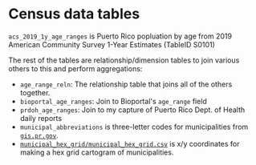 # Census data tables

`acs_2019_1y_age_ranges` is Puerto Rico popluation by age from 
  2019 American Community Survey 1-Year Estimates (TableID S0101)

The rest of the tables are relationship/dimension tables to join 
various others to this and perform aggregations:

* `age_range_reln`: The relationship table that joins all of the
  others together.
* `bioportal_age_ranges`: Join to Bioportal's `age_range` field
* `prdoh_age_ranges`: Join to my capture of Puerto Rico Dept.
  of Health daily reports
* `municipal_abbreviations` is three-letter codes for municipalities
  from [`gis.pr.gov`](https://gis.pr.gov/descargaGeodatos/GeografiaCensal/Pages/ABREVIATURAS-DE-MUNICIPIOS.aspx).
* [`municipal_hex_grid/municipal_hex_grid.csv`](municipal_hex_grid/municipal_hex_grid.csv)
  is x/y coordinates for making a hex grid cartogram of municipalities.
